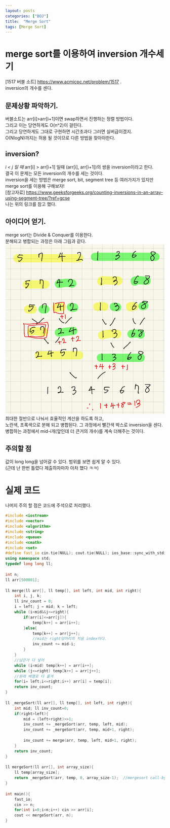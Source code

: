 ```yaml
---
layout: posts
categories: ["BOJ"]
title:  "Merge Sort"
tags: [Merge Sort]
---
```


merge sort를 이용하여 inversion 개수세기
====================================

[1517 버블 소트] <https://www.acmicpc.net/problem/1517>  .     
 inversion의 개수를 센다.   

## 문제상황 파악하기.  
버블소트는 arr[i]>arr[i+1]이면 swap하면서 진행하는 정렬 방법이다.    
그리고 이는 당연하게도 O(n^2)이 걸린다.            
그리고 당연하게도 그대로 구현하면 시간초과다 그러면 실버급이겠지.   
O(NlogN)까지는 허용 될 것이므로 다른 방법을 찾아야한다.        

## inversion?
*i < j 일 때* arr[i] > arr[i+1] 일때 (arr[i], arr[i+1])의 쌍을 inversion이라고 한다.     
결국 이 문제는 모든 inversion의 개수를 세는 것이다.      
inversion을 세는 방법은 merge sort, bit, segment tree 등 여러가지가 있지만 merge sort를 이용해 구해보자!      
[참고자료] <https://www.geeksforgeeks.org/counting-inversions-in-an-array-using-segment-tree/?ref=gcse>      
나는 위의 링크를 참고 했다.      

## 아이디어 얻기.  
merge sort는 Divide & Conquer를 이용한다.     
분해되고 병합되는 과정은 아래 그림과 같다.     
![problem D](/assets/image/merge_sort.jpeg)      
최대한 절반으로 나눠서 효율적인 계산을 하도록 하고,     
노란색, 초록색으로 분해 되고 병합된다. 그 과정에서 빨간색 박스로 inversion을 센다.     
병합하는 과정에서 mid-i개(앞인데 더 큰거의 개수)를 계속 더해주는 것이다.     


## 주의할 점
값이 long long을 넘어갈 수 있다. 범위를 보면 쉽게 알 수 있다.   
(근데 난 한번 틀렸다 제출하자마자 아차 했다 ㅋㅋ)           

# 실제 코드
나머지 주의 할 점은 코드에 주석으로 처리했다.     
```cpp
#include <iostream>
#include <vector>
#include <algorithm>
#include <string>
#include <queue>
#include <cmath>
#include <set>
#define fast_io cin.tie(NULL); cout.tie(NULL); ios_base::sync_with_stdio(false);
using namespace std;
typedef long long ll;

int n;
ll arr[500001];

ll merge(ll arr[], ll temp[], int left, int mid, int right){
    int i, j, k;
    ll inv_count = 0;
    i = left; j = mid; k = left;
    while (i<mid&&j<=right){
        if(arr[i]<=arr[j]){
            temp[k++] = arr[i++];
        }else{
            temp[k++] = arr[j++];
            //mid는 right덩어리의 처음 index이다. 
            inv_count += mid-i;
        }
    }
    //남은거 다 넣어
    while (i<mid) temp[k++] = arr[i++];
    while (j<=right) temp[k++] = arr[j++];
    //원래 배열로 다 옮겨
    for(i= left;i<=right;i++) arr[i] = temp[i];
    return inv_count;
}

ll _mergeSort(ll arr[], ll temp[], int left, int right){
    int mid; ll inv_count=0;
    if(right>left){
        mid = (left+right)>>1;
        inv_count += _mergeSort(arr, temp, left, mid);
        inv_count += _mergeSort(arr, temp, mid+1, right);

        inv_count += merge(arr, temp, left, mid+1, right);
    }
    return inv_count;
}

ll mergeSort(ll arr[], int array_size){
    ll temp[array_size];
    return _mergeSort(arr, temp, 0, array_size-1);  //mergesort call-by-address
}

int main(){
    fast_io;
    cin >> n;
    for(int i=0;i<n;i++) cin >> arr[i];
    cout << mergeSort(arr, n);
}

```

